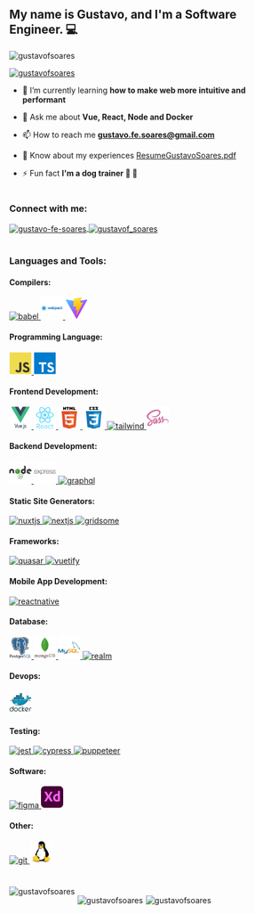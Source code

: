 <h2 align="left">My name is Gustavo, and I'm a Software Engineer. 💻</h2>

<p align="left"> <img src="https://komarev.com/ghpvc/?username=gustavofsoares&label=Profile%20views&color=0e75b6&style=flat" alt="gustavofsoares" /> </p>

<section>
  <p align="left"> 
    <a href="https://github.com/ryo-ma/github-profile-trophy">
      <img src="https://github-profile-trophy.vercel.app/?username=gustavofsoares" alt="gustavofsoares" />
    </a> 
  </p>
</section>

<section>

- 🌱 I’m currently learning **how to make web more intuitive and performant**

- 💬 Ask me about **Vue, React, Node and Docker**

- 📫 How to reach me **gustavo.fe.soares@gmail.com**

- 📄 Know about my experiences [ResumeGustavoSoares.pdf](https://raw.githubusercontent.com/GustavoFSoares/GustavoFSoares/refs/heads/main/Resume%20Gustavo%20F%20Soares.pdf)

- ⚡ Fun fact **I'm a dog trainer 🐶 🦮**
</section>

#

<section>
  <h3 align="left">Connect with me:</h3>

  <a href="https://linkedin.com/in/gustavo-fe-soares" target="blank">
    <img align="center" src="https://raw.githubusercontent.com/rahuldkjain/github-profile-readme-generator/master/src/images/icons/Social/linked-in-alt.svg" alt="gustavo-fe-soares" height="30" width="40" />
  </a>
  <a href="https://instagram.com/gustavof_soares" target="blank">
    <img align="center" src="https://raw.githubusercontent.com/rahuldkjain/github-profile-readme-generator/master/src/images/icons/Social/instagram.svg" alt="gustavof_soares" height="30" width="40" />
  </a>
</section>

#

<section>
  <h3 align="left">Languages and Tools:</h3>
  <h4>Compilers:</h4>
  <a href="https://babeljs.io/" target="_blank" rel="noreferrer">
    <img src="https://www.vectorlogo.zone/logos/babeljs/babeljs-icon.svg" alt="babel" width="40"
      height="40" />
  </a>
  <a href="https://webpack.js.org" target="_blank" rel="noreferrer">
    <img
      src="https://raw.githubusercontent.com/devicons/devicon/d00d0969292a6569d45b06d3f350f463a0107b0d/icons/webpack/webpack-original-wordmark.svg"
      alt="webpack" width="40" height="40" />
  </a>
  <a href="https://vite.dev" target="_blank" rel="noreferrer">
    <img
      src="https://raw.githubusercontent.com/devicons/devicon/refs/heads/master/icons/vitejs/vitejs-original.svg"
      alt="vite" width="40" height="40" />
  </a>

  <h4>Programming Language:</h4>
  <a href="https://babeljs.io/" target="_blank" rel="noreferrer">
    <img
      src="https://raw.githubusercontent.com/devicons/devicon/master/icons/javascript/javascript-original.svg"
      alt="javascript" width="40" height="40" />
  </a>
  <a href="https://www.typescriptlang.org/" target="_blank" rel="noreferrer">
    <img
      src="https://raw.githubusercontent.com/devicons/devicon/master/icons/typescript/typescript-original.svg"
      alt="typescript" width="40" height="40" />
  </a>
      
  <h4>Frontend Development:</h4>
  <a href="https://vuejs.org/" target="_blank" rel="noreferrer">
    <img
      src="https://raw.githubusercontent.com/devicons/devicon/master/icons/vuejs/vuejs-original-wordmark.svg"
      alt="vuejs" width="40" height="40" />
  </a>
  <a href="https://reactjs.org/" target="_blank" rel="noreferrer">
    <img
      src="https://raw.githubusercontent.com/devicons/devicon/master/icons/react/react-original-wordmark.svg"
      alt="react" width="40" height="40" />
  </a>
  <a href="https://www.w3.org/html/" target="_blank" rel="noreferrer">
    <img
      src="https://raw.githubusercontent.com/devicons/devicon/master/icons/html5/html5-original-wordmark.svg"
      alt="html5" width="40" height="40" />
  </a>
  <a href="https://www.w3schools.com/css/" target="_blank" rel="noreferrer">
    <img
      src="https://raw.githubusercontent.com/devicons/devicon/master/icons/css3/css3-original-wordmark.svg"
      alt="css3" width="40" height="40" />
  </a>
  <a href="https://tailwindcss.com/" target="_blank" rel="noreferrer">
    <img src="https://www.vectorlogo.zone/logos/tailwindcss/tailwindcss-icon.svg" alt="tailwind"
      width="40" height="40" />
  </a>
  <a href="https://sass-lang.com" target="_blank" rel="noreferrer">
    <img
      src="https://raw.githubusercontent.com/devicons/devicon/master/icons/sass/sass-original.svg"
      alt="sass" width="40" height="40" />
  </a>
  
  <h4>Backend Development:</h4>
  <a href="https://nodejs.org" target="_blank" rel="noreferrer">
    <img
      src="https://raw.githubusercontent.com/devicons/devicon/master/icons/nodejs/nodejs-original-wordmark.svg"
      alt="nodejs" width="40" height="40" />
  </a>
  <a href="https://expressjs.com" target="_blank" rel="noreferrer">
    <img
      src="https://raw.githubusercontent.com/devicons/devicon/master/icons/express/express-original-wordmark.svg"
      alt="express" width="40" height="40" />
  </a>
  <a href="https://graphql.org" target="_blank" rel="noreferrer">
    <img src="https://www.vectorlogo.zone/logos/graphql/graphql-icon.svg" alt="graphql" width="40"
      height="40" />
  </a>

  <h4>Static Site Generators:</h4>
  <a href="https://nuxtjs.org/" target="_blank" rel="noreferrer">
    <img src="https://www.vectorlogo.zone/logos/nuxtjs/nuxtjs-icon.svg" alt="nuxtjs" width="40"
      height="40" />
  </a>
  <a href="https://nextjs.org/" target="_blank" rel="noreferrer">
    <img src="https://cdn.worldvectorlogo.com/logos/nextjs-2.svg" alt="nextjs" width="40"
      height="40" />
  </a>
  <a href="https://gridsome.org/" target="_blank" rel="noreferrer">
    <img src="https://www.vectorlogo.zone/logos/gridsome/gridsome-icon.svg" alt="gridsome"
      width="40" height="40" />
  </a>
      
  <h4>Frameworks:</h4>
  <a href="https://quasar.dev/" target="_blank" rel="noreferrer">
    <img src="https://cdn.quasar.dev/logo/svg/quasar-logo.svg" alt="quasar" width="40" height="40" />
  </a>
  <a href="https://vuetifyjs.com/en/" target="_blank" rel="noreferrer">
    <img src="https://bestofjs.org/logos/vuetify.svg" alt="vuetify" width="40" height="40" />
  </a>
  
  <h4>Mobile App Development:</h4>
  <a href="https://reactnative.dev/" target="_blank" rel="noreferrer">
    <img src="https://reactnative.dev/img/header_logo.svg" alt="reactnative" width="40" height="40" />
  </a>

  <h4>Database:</h4>
  <a href="https://www.postgresql.org" target="_blank" rel="noreferrer">
    <img
      src="https://raw.githubusercontent.com/devicons/devicon/master/icons/postgresql/postgresql-original-wordmark.svg"
      alt="postgresql" width="40" height="40" />
  </a>
  <a href="https://www.mongodb.com/" target="_blank" rel="noreferrer">
    <img
      src="https://raw.githubusercontent.com/devicons/devicon/master/icons/mongodb/mongodb-original-wordmark.svg"
      alt="mongodb" width="40" height="40" />
  </a>
  <a href="https://www.mysql.com/" target="_blank" rel="noreferrer">
    <img
      src="https://raw.githubusercontent.com/devicons/devicon/master/icons/mysql/mysql-original-wordmark.svg"
      alt="mysql" width="40" height="40" />
  </a>
  <a href="https://realm.io/" target="_blank" rel="noreferrer">
    <img
      src="https://raw.githubusercontent.com/bestofjs/bestofjs-webui/8665e8c267a0215f3159df28b33c365198101df5/public/logos/realm.svg"
      alt="realm" width="40" height="40" />
  </a>

  <h4>Devops:</h4>
  <a href="https://www.docker.com/" target="_blank" rel="noreferrer">
    <img
      src="https://raw.githubusercontent.com/devicons/devicon/master/icons/docker/docker-original-wordmark.svg"
      alt="docker" width="40" height="40" />
  </a>
      
  <h4>Testing:</h4>
  <a href="https://jestjs.io" target="_blank" rel="noreferrer">
    <img src="https://www.vectorlogo.zone/logos/jestjsio/jestjsio-icon.svg" alt="jest" width="40"
      height="40" />
  </a>
  <a href="https://www.cypress.io" target="_blank" rel="noreferrer">
    <img
      src="https://raw.githubusercontent.com/simple-icons/simple-icons/6e46ec1fc23b60c8fd0d2f2ff46db82e16dbd75f/icons/cypress.svg"
      alt="cypress" width="40" height="40" />
  </a>
  <a href="https://github.com/puppeteer/puppeteer" target="_blank" rel="noreferrer">
    <img src="https://www.vectorlogo.zone/logos/pptrdev/pptrdev-official.svg" alt="puppeteer"
      width="40" height="40" />
  </a>

  <h4>Software:</h4>
  <a href="https://www.figma.com/" target="_blank" rel="noreferrer">
    <img src="https://www.vectorlogo.zone/logos/figma/figma-icon.svg" alt="figma" width="40"
      height="40" />
  </a>
  <a href="https://www.adobe.com/products/xd.html" target="_blank" rel="noreferrer">
    <img 
      src="https://raw.githubusercontent.com/devicons/devicon/refs/heads/master/icons/xd/xd-original.svg" 
      alt="xd" width="40" height="40" />
  </a>
  
  <h4>Other:</h4>
  <a href="https://git-scm.com/" target="_blank" rel="noreferrer">
    <img src="https://www.vectorlogo.zone/logos/git-scm/git-scm-icon.svg" alt="git" width="40"
      height="40" />
  </a>
  <a href="https://www.linux.org/" target="_blank" rel="noreferrer">
    <img
      src="https://raw.githubusercontent.com/devicons/devicon/master/icons/linux/linux-original.svg"
      alt="linux" width="40" height="40" />
  </a>
</section>

#

<section style="
  margin-top: 10px;
  display: flex;
  gap: 5px;
  align-items: flex-start;
">
  <img
    align="left"
    src="https://github-readme-stats.vercel.app/api/top-langs?username=gustavofsoares&show_icons=true&locale=en&layout=compact"
    alt="gustavofsoares"
  />

  <img
    align="center"
    src="https://github-readme-stats.vercel.app/api?username=gustavofsoares&show_icons=true&locale=en"
    alt="gustavofsoares"
  />

  <img
    align="center"
    src="https://github-readme-streak-stats.herokuapp.com/?user=gustavofsoares&"
    alt="gustavofsoares"
  />
</section>
